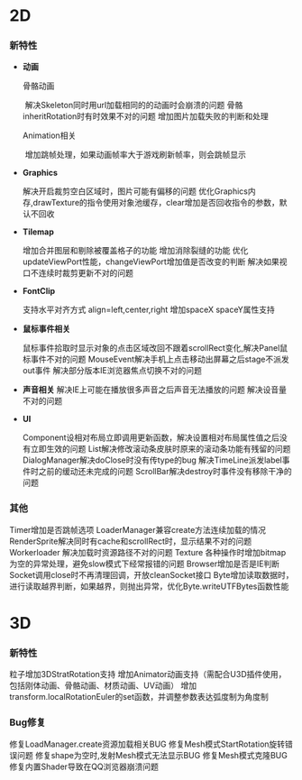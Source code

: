 # 2D

### 新特性

- **动画**

  骨骼动画

  ​	解决Skeleton同时用url加载相同的的动画时会崩溃的问题
  ​	骨骼inheritRotation时有时效果不对的问题
  ​	增加图片加载失败的判断和处理

  Animation相关

  ​	增加跳帧处理，如果动画帧率大于游戏刷新帧率，则会跳帧显示
  ​
- **Graphics**

  解决开启裁剪空白区域时，图片可能有偏移的问题
  优化Graphics内存,drawTexture的指令使用对象池缓存，clear增加是否回收指令的参数，默认不回收

- **Tilemap**

  增加合并图层和剔除被覆盖格子的功能
  增加消除裂缝的功能
  优化updateViewPort性能，changeViewPort增加值是否改变的判断
  解决如果视口不连续时裁剪更新不对的问题

- **FontClip**

  支持水平对齐方式 align=left,center,right
  增加spaceX spaceY属性支持


- **鼠标事件相关**

  鼠标事件拾取时显示对象的点击区域改回不跟着scrollRect变化,解决Panel鼠标事件不对的问题
  MouseEvent解决手机上点击移动出屏幕之后stage不派发out事件
  解决部分版本IE浏览器焦点切换不对的问题

- **声音相关**
  解决IE上可能在播放很多声音之后声音无法播放的问题
  解决设音量不对的问题

- **UI**

  Component设相对布局立即调用更新函数，解决设置相对布局属性值之后没有立即生效的问题
  List解决修改滚动条皮肤时原来的滚动条功能有残留的问题
  DialogManager解决doClose时没有传type的bug
  解决TimeLine派发label事件时之前的缓动还未完成的问题
  ScrollBar解决destroy时事件没有移除干净的问题

### 其他

  Timer增加是否跳帧选项
  LoaderManager兼容create方法连续加载的情况
  RenderSprite解决同时有cache和scrollRect时，显示结果不对的问题
  Workerloader 解决加载时资源路径不对的问题
  Texture 各种操作时增加bitmap为空的异常处理，避免slow模式下经常报错的问题
  Browser增加是否是IE判断
  Socket调用close时不再清理回调，开放cleanSocket接口
  Byte增加读取数据时，进行读取越界判断，如果越界，则抛出异常，优化Byte.writeUTFBytes函数性能



# 3D

### 新特性

粒子增加3DStratRotation支持
增加Animator动画支持（需配合U3D插件使用，包括刚体动画、骨骼动画、材质动画、UV动画）
增加transform.localRotationEuler的set函数，并调整参数表达弧度制为角度制

### Bug修复

修复LoadManager.create资源加载相关BUG
修复Mesh模式StartRotation旋转错误问题
修复shape为空时,发射Mesh模式无法显示BUG
修复Mesh模式克隆BUG
修复内置Shader导致在QQ浏览器崩溃问题



